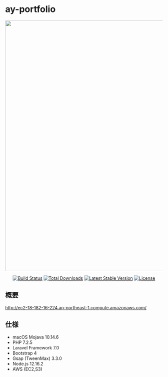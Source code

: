 # ay-portfolio

<p align="center"><a href="https://laravel.com" target="_blank"><img src="https://live-match.s3-ap-northeast-1.amazonaws.com/live-match/lMrgek00DzFj2JthCqy980Gsp97MIonfaoh3oP7K.png" width="800"></a></p>

<p align="center">
<a href="https://travis-ci.org/laravel/framework"><img src="https://travis-ci.org/laravel/framework.svg" alt="Build Status"></a>
<a href="https://packagist.org/packages/laravel/framework"><img src="https://poser.pugx.org/laravel/framework/d/total.svg" alt="Total Downloads"></a>
<a href="https://packagist.org/packages/laravel/framework"><img src="https://poser.pugx.org/laravel/framework/v/stable.svg" alt="Latest Stable Version"></a>
<a href="https://packagist.org/packages/laravel/framework"><img src="https://poser.pugx.org/laravel/framework/license.svg" alt="License"></a>
</p>

## 概要

http://ec2-18-182-16-224.ap-northeast-1.compute.amazonaws.com/


## 仕様
- macOS Mojava 10.14.6
- PHP 7.2.5
- Laravel Framework 7.0
- Bootstrap 4
- Gsap (TweenMax) 3.3.0
- Node.js 12.16.2
- AWS (EC2,S3)
